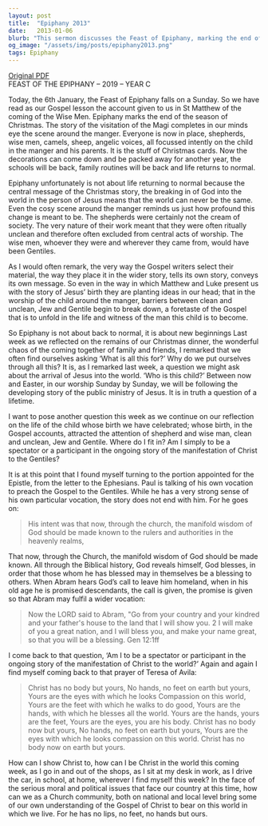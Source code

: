 ```yaml
---
layout: post
title:  "Epiphany 2013"
date:   2013-01-06
blurb: "This sermon discusses the Feast of Epiphany, marking the end of the Christmas season. It emphasizes the profound change brought about by the birth of Jesus, breaking down barriers between clean and unclean, Jew and Gentile. The sermon encourages listeners to not just be spectators, but participants in the ongoing manifestation of Christ to the world."
og_image: "/assets/img/posts/epiphany2013.png"
tags: Epiphany
---
```

[Original PDF](/assets/pdf/epiphany2013.pdf)    
FEAST OF THE EPIPHANY – 2019 – YEAR C

Today, the 6th January, the Feast of Epiphany falls on a Sunday. So we have read as our Gospel lesson the account given to us in St Matthew of the coming of the Wise Men. Epiphany marks the end of the season of Christmas. The story of the visitation of the Magi completes in our minds eye the scene around the manger. Everyone is now in place, shepherds, wise men, camels, sheep, angelic voices, all focussed intently on the child in the manger and his parents. It is the stuff of Christmas cards. Now the decorations can come down and be packed away for another year, the schools will be back, family routines will be back and life returns to normal.

Epiphany unfortunately is not about life returning to normal because the central message of the Christmas story, the breaking in of God into the world in the person of Jesus means that the world can never be the same. Even the cosy scene around the manger reminds us just how profound this change is meant to be. The shepherds were certainly not the cream of society. The very nature of their work meant that they were often ritually unclean and therefore often excluded from central acts of worship. The wise men, whoever they were and wherever they came from, would have been Gentiles.

As I would often remark, the very way the Gospel writers select their material, the way they place it in the wider story, tells its own story, conveys its own message. So even in the way in which Matthew and Luke present us with the story of Jesus’ birth they are planting ideas in our head; that in the worship of the child around the manger, barriers between clean and unclean, Jew and Gentile begin to break down, a foretaste of the Gospel that is to unfold in the life and witness of the man this child is to become.

So Epiphany is not about back to normal, it is about new beginnings Last week as we reflected on the remains of our Christmas dinner, the wonderful chaos of the coming together of family and friends, I remarked that we often find ourselves asking ‘What is all this for?’ Why do we put ourselves through all this? It is, as I remarked last week, a question we might ask about the arrival of Jesus into the world. ‘Who is this child?’ Between now and Easter, in our worship Sunday by Sunday, we will be following the developing story of the public ministry of Jesus. It is in truth a question of a lifetime.

I want to pose another question this week as we continue on our reflection on the life of the child whose birth we have celebrated; whose birth, in the Gospel accounts, attracted the attention of shepherd and wise man, clean and unclean, Jew and Gentile. Where do I fit in? Am I simply to be a spectator or a participant in the ongoing story of the manifestation of Christ to the Gentiles?

It is at this point that I found myself turning to the portion appointed for the Epistle, from the letter to the Ephesians. Paul is talking of his own vocation to preach the Gospel to the Gentiles. While he has a very strong sense of his own particular vocation, the story does not end with him. For he goes on:

> His intent was that now, through the church, the manifold wisdom of God should be made known to the rulers and authorities in the heavenly realms,

That now, through the Church, the manifold wisdom of God should be made known. All through the Biblical history, God reveals himself, God blesses, in order that those whom he has blessed may in themselves be a blessing to others. When Abram hears God’s call to leave him homeland, when in his old age he is promised descendants, the call is given, the promise is given so that Abram may fulfil a wider vocation:

> Now the LORD said to Abram, "Go from your country and your kindred and your father's house to the land that I will show you. 2 I will make of you a great nation, and I will bless you, and make your name great, so that you will be a blessing. Gen 12:1ff

I come back to that question, ‘Am I to be a spectator or participant in the ongoing story of the manifestation of Christ to the world?’ Again and again I find myself coming back to that prayer of Teresa of Avila:

> Christ has no body but yours,
No hands, no feet on earth but yours,
Yours are the eyes with which he looks
Compassion on this world,
Yours are the feet with which he walks to do good,
Yours are the hands, with which he blesses all the world.
Yours are the hands, yours are the feet,
Yours are the eyes, you are his body.
Christ has no body now but yours,
No hands, no feet on earth but yours,
Yours are the eyes with which he looks
compassion on this world.
Christ has no body now on earth but yours.

How can I show Christ to, how can I be Christ in the world this coming week, as I go in and out of the shops, as I sit at my desk in work, as I drive the car, in school, at home, wherever I find myself this week? In the face of the serious moral and political issues that face our country at this time, how can we as a Church community, both on national and local level bring some of our own understanding of the Gospel of Christ to bear on this world in which we live. For he has no lips, no feet, no hands but ours.
